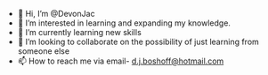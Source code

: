 - 👋 Hi, I’m @DevonJac
- 👀 I’m interested in learning and expanding my knowledge.
- 🌱 I’m currently learning new skills 
- 💞️ I’m looking to collaborate on the possibility of just learning from someone else 
- 📫 How to reach me via email- d.j.boshoff@hotmail.com

<!---
DevonJac/DevonJac is a ✨ special ✨ repository because its `README.md` (this file) appears on your GitHub profile.
You can click the Preview link to take a look at your changes.
--->
